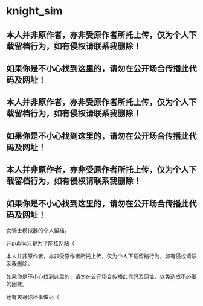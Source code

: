 # knight_sim

## 本人并非原作者，亦非受原作者所托上传，仅为个人下载留档行为，如有侵权请联系我删除！
## 如果你是不小心找到这里的，请勿在公开场合传播此代码及网址！

## 本人并非原作者，亦非受原作者所托上传，仅为个人下载留档行为，如有侵权请联系我删除！
## 如果你是不小心找到这里的，请勿在公开场合传播此代码及网址！

## 本人并非原作者，亦非受原作者所托上传，仅为个人下载留档行为，如有侵权请联系我删除！
## 如果你是不小心找到这里的，请勿在公开场合传播此代码及网址！

女骑士模拟器的个人留档。

开public只是为了能挂网站（

本人并非原作者，亦非受原作者所托上传，仅为个人下载留档行为，如有侵权请联系我删除。

如果你是不小心找到这里的，请勿在公开场合传播此代码及网址，以免造成不必要的困扰。

还有爽哥你坏事做尽（
